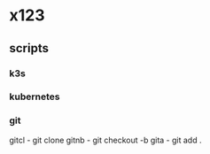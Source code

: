 # x123

## scripts

### k3s

### kubernetes

### git

gitcl - git clone
gitnb - git checkout -b <branch>
gita - git add .
